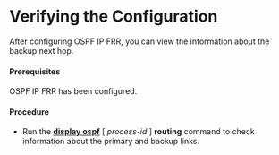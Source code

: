 Verifying the Configuration
===========================

After configuring OSPF IP FRR, you can view the information about the backup next hop.

#### Prerequisites

OSPF IP FRR has been configured.


#### Procedure

* Run the [**display ospf**](cmdqueryname=display+ospf) [ *process-id* ] **routing** command to check information about the primary and backup links.
